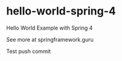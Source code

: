 # hello-world-spring-4
Hello World Example with Spring 4

See more at springframework.guru

Test push commit
